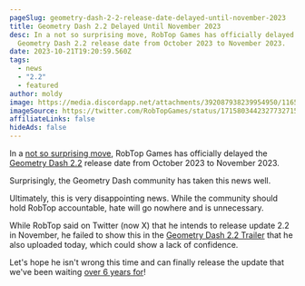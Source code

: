 ```yaml
---
pageSlug: geometry-dash-2-2-release-date-delayed-until-november-2023
title: Geometry Dash 2.2 Delayed Until November 2023
desc: In a not so surprising move, RobTop Games has officially delayed the
  Geometry Dash 2.2 release date from October 2023 to November 2023.
date: 2023-10-21T19:20:59.560Z
tags:
  - news
  - "2.2"
  - featured
author: moldy
image: https://media.discordapp.net/attachments/392087938239954950/1165369537525465108/image.png?ex=654699f5&is=653424f5&hm=9665ce32a7f95f023e48e81e89f9fd2958aff854f71af6be3ad4370ee77b39c6&=&width=912&height=480
imageSource: https://twitter.com/RobTopGames/status/1715803442327732715
affiliateLinks: false
hideAds: false
---
```

In a [not so surprising move](/posts/geometry-dash-2-2-release-date-likely-to-be-delayed-due-to-server-issues/), RobTop Games has officially delayed the [Geometry Dash 2.2](/categories/2.2/) release date from October 2023 to November 2023.

Surprisingly, the Geometry Dash community has taken this news well.

Ultimately, this is very disappointing news. While the community should hold RobTop accountable, hate will go nowhere and is unnecessary.

While RobTop said on Twitter (now X) that he intends to release update 2.2 in November, he failed to show this in the [Geometry Dash 2.2 Trailer](/posts/geometry-dash-2-2-trailer-released-by-robtop/) that he also uploaded today, which could show a lack of confidence.

Let's hope he isn't wrong this time and can finally release the update that we've been waiting [over 6 years for](/posts/geometry-dash-2-2-wait-turns-6-years-old/)!